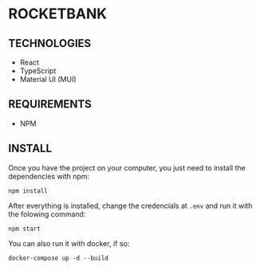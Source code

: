 # ROCKETBANK

## TECHNOLOGIES
- React
- TypeScript
- Material UI (MUI)

## REQUIREMENTS
- NPM

## INSTALL

Once you have the project on your computer, you just need to install the dependencies with npm:

```
npm install 
```

After everything is installed, change the credencials at `.env` and run it with the folowing command:

```
npm start
```

You can also run it with docker, if so:

```
docker-compose up -d --build
```